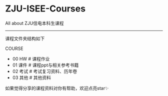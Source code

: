 # ZJU-ISEE-Courses
All about ZJU信电本科生课程

---

课程文件夹结构如下

COURSE

- 00 HW # 课程作业
- 01 课件 # 课程ppt与相关参考书籍
- 02 考试 # 考试复习资料、历年卷
- 03 其他 # 其他资料



如果觉得分享的课程资料对你有帮助，欢迎点亮star✨

